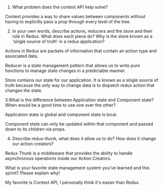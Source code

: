 1. What problem does the context API help solve?

 Context provides a way to share values between components without having to explicitly pass a prop through every level of the tree.

2. In your own words, describe actions, reducers and the store and their role in Redux. What does each piece do? Why is the store known as a 'single source of truth' in a redux application?

Actions in Redux are packets of information that contain an action type and associated data.

Reducer is a state management pattern that allows us to write pure functions to manage state changes in a predictable manner.

Store contains our state for our application. It is known as a single source of truth because the only way to change data is to dispatch redux action that changes the state. 




3.What is the difference between Application state and Component state? When would be a good time to use one over the other?

Application state is global and component state is local. 

Component state can only be updated within that component and passed down to its children via props.


4. Describe redux-thunk, what does it allow us to do? How does it change our action-creators?

Redux Thunk is a middleware that provides the ability to handle asynchronous operations inside our Action Creators.

What is your favorite state management system you've learned and this sprint? Please explain why!

My favorite is Context API, I personally think it's easier than Redux. 